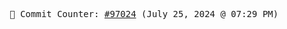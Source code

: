 <p align="center">
    <samp>
        📮 Commit Counter: <a href="https://github.com/Javascript-void0/Javascript-void0/commits/main">#97024</a> (July 25, 2024 @ 07:29 PM)
    </samp>
</p>